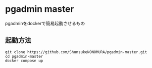 # pgadmin master
pgadminをdockerで簡易起動させるもの

## 起動方法
```
git clone https://github.com/ShunsukeNONOMURA/pgadmin-master.git
cd pgadmin-master
docker compose up
```